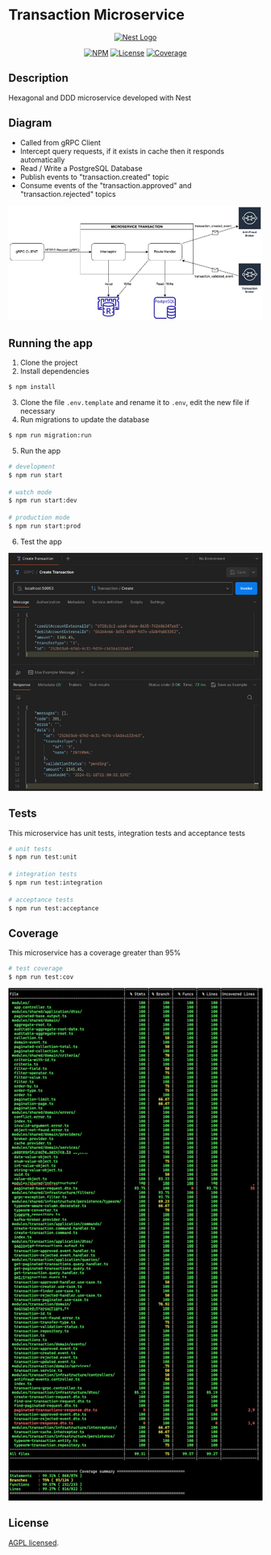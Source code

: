 # Transaction Microservice
<p align="center">
  <a href="http://nestjs.com/" target="blank"><img src="https://nestjs.com/img/logo-small.svg" width="200" alt="Nest Logo" /></a>
</p>

<p align="center">
  <a href="#" target="_blank"><img src="https://img.shields.io/badge/NPM-v9.6.4-blue" alt="NPM" /></a>
  <a href="#" target="_blank"><img src="https://img.shields.io/badge/Licence-AGPL-yellowgreen" alt="License" /></a>
  <a href="#" target="_blank"><img src="https://img.shields.io/badge/Coverage-97%25-green" alt="Coverage" /></a>
</p>

## Description
<p>
  Hexagonal and DDD microservice developed with Nest
</p>

## Diagram
<ul>
  <li>Called from gRPC Client</li>
  <li>Intercept query requests, if it exists in cache then it responds automatically</li>
  <li>Read / Write a PostgreSQL Database</li>
  <li>Publish events to "transaction.created" topic</li>
  <li>Consume events of the "transaction.approved" and "transaction.rejected" topics</li>
</ul>

![My Image](images/diagram.png)

## Running the app
1. Clone the project
2. Install dependencies
```bash
$ npm install
```
3. Clone the file ```.env.template``` and rename it to ```.env```, edit the new file if necessary
4. Run migrations to update the database
```bash
$ npm run migration:run
```
5. Run the app

```bash
# development
$ npm run start

# watch mode
$ npm run start:dev

# production mode
$ npm run start:prod
```
6. Test the app

![My Image](images/test.png)

## Tests
<p>
  This microservice has unit tests, integration tests and acceptance tests
</p>

```bash
# unit tests
$ npm run test:unit

# integration tests
$ npm run test:integration

# acceptance tests
$ npm run test:acceptance
```

## Coverage
<p>
  This microservice has a coverage greater than 95%
</p>

```bash
# test coverage
$ npm run test:cov
```
![My Image](images/coverage.png)

## License
[AGPL licensed](LICENSE).

